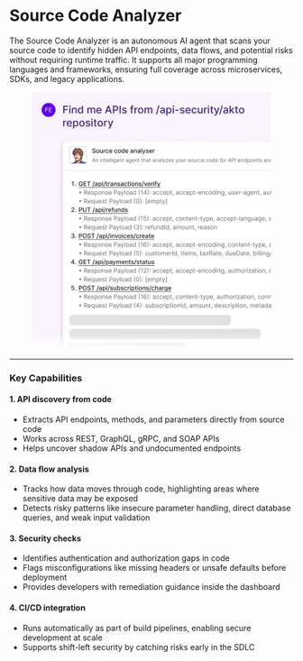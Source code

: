 # Source Code Analyzer

The Source Code Analyzer is an autonomous AI agent that scans your source code to identify hidden API endpoints, data flows, and potential risks without requiring runtime traffic. It supports all major programming languages and frameworks, ensuring full coverage across microservices, SDKs, and legacy applications.

<figure><img src="../.gitbook/assets/image (1).png" alt=""><figcaption></figcaption></figure>

***

### Key Capabilities

#### 1. API discovery from code

* Extracts API endpoints, methods, and parameters directly from source code
* Works across REST, GraphQL, gRPC, and SOAP APIs
* Helps uncover shadow APIs and undocumented endpoints

#### 2. Data flow analysis

* Tracks how data moves through code, highlighting areas where sensitive data may be exposed
* Detects risky patterns like insecure parameter handling, direct database queries, and weak input validation

#### 3. Security checks

* Identifies authentication and authorization gaps in code
* Flags misconfigurations like missing headers or unsafe defaults before deployment
* Provides developers with remediation guidance inside the dashboard

#### 4. CI/CD integration

* Runs automatically as part of build pipelines, enabling secure development at scale
* Supports shift-left security by catching risks early in the SDLC
